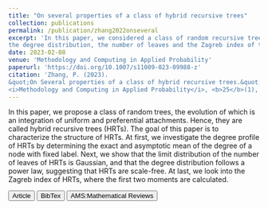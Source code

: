 ```yaml
---
title: "On several properties of a class of hybrid recursive trees"
collection: publications
permalink: /publication/zhang2022onseveral
excerpt: 'In this paper, we considered a class of random recursive trees whose evolution integrated uniform and preferential attachements, namely hybrid recursive trees. We specifically investigated the degree profile,
the degree distribution, the number of leaves and the Zagreb index of the proposed model.'
date: 2023-02-08
venue: 'Methodology and Computing in Applied Probability'
paperurl: 'https://doi.org/10.1007/s11009-023-09988-z'
citation: 'Zhang, P. (2023). 
&quot;On Several properties of a class of hybrid recursive trees.&quot; 
<i>Methodology and Computing in Applied Probability</i>, <b>25</b>(1), 16.'
---
```

In this paper, we propose a class of random trees, the evolution of which is an integration of uniform and preferential attachments. Hence, they are called hybrid recursive trees (HRTs). The goal of this paper is to characterize the structure of HRTs. At first, we investigate the degree profile of HRTs by determining the exact and asymptotic mean of the degree of a node with fixed label. Next, we show that the limit distribution of the number of leaves of HRTs is Gaussian, and that the degree distribution follows a power law, suggesting that HRTs are scale-free. At last, we look into the Zagreb index of HRTs, where the first two moments are calculated.

<button class="IPbutton" type="button" onclick="window.location='https://doi.org/10.1007/s11009-023-09988-z'">Article</button>
<button class="IPbutton" type="button" onclick="window.location='https://panpanzhang99299.github.io/files/zhang2023onseveral.bib'">BibTex</button>
<button class="IPbutton" type="button" onclick="window.location='https://mathscinet.ams.org/mathscinet-getitem?mr=4547421'">AMS:Mathematical Reviews</button>